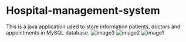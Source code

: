 # Hospital-management-system
This is a java application used to store information patients, doctors and appointments in MySQL database. 
![image3](https://github.com/AbhiBhujbal99/Hospital-management-system/assets/126944257/d6916681-fc85-4171-8dee-852dc1048f83)
![image2](https://github.com/AbhiBhujbal99/Hospital-management-system/assets/126944257/72608f7b-ab5d-4c50-96c3-1aea6dd5ca1d)
![image1](https://github.com/AbhiBhujbal99/Hospital-management-system/assets/126944257/35658525-2a86-451d-857a-db6c714ad63f)
